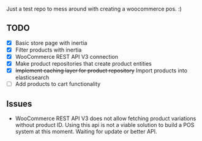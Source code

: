Just a test repo to mess around with creating a woocommerce pos. :)

## TODO
- [x] Basic store page with inertia
- [x] Filter products with inertia
- [x] WooCommerce REST API V3 connection
- [x] Make product repositories that create product entities
- [x] ~~Implement caching layer for product repository~~ Import products into elasticsearch
- [ ] Add products to cart functionality

## Issues
- WooCommerce REST API V3 does not allow fetching product variations without product ID. 
  Using this api is not a viable solution to build a POS system at this moment. 
  Waiting for update or better API.
